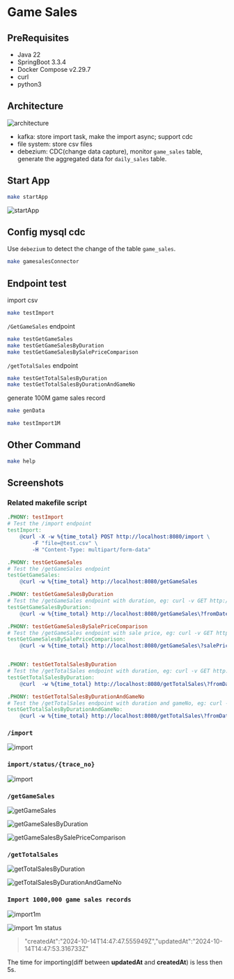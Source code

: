 # Game Sales


## PreRequisites

- Java 22
- SpringBoot 3.3.4
- Docker Compose v2.29.7
- curl
- python3

## Architecture

![architecture](./docs/images/arch.svg)

- kafka: store import task, make the import async; support cdc
- file system: store csv files
- debezium: CDC(change data capture), monitor `game_sales` table, generate the aggregated data for `daily_sales` table.

## Start App

```bash
make startApp
```

![startApp](./docs/images/startApp.gif)

## Config mysql cdc

Use `debezium` to detect the change of the table `game_sales`.

```bash
make gamesalesConnector
```

## Endpoint test

import csv
```bash
make testImport
```

`/GetGameSales` endpoint
```bash
make testGetGameSales
make testGetGameSalesByDuration
make testGetGameSalesBySalePriceComparison
```

`/getTotalSales` endpoint
```bash
make testGetTotalSalesByDuration
make testGetTotalSalesByDurationAndGameNo
```

generate 100M game sales record

```bash
make genData
```

```bash
make testImport1M
```

## Other Command

```bash
make help
```

## Screenshots

### Related makefile script
```makefile
.PHONY: testImport
# Test the /import endpoint
testImport:
	@curl -X -w %{time_total} POST http://localhost:8080/import \
		-F "file=@test.csv" \
		-H "Content-Type: multipart/form-data"

.PHONY: testGetGameSales
# Test the /getGameSales endpoint
testGetGameSales:
	@curl -w %{time_total} http://localhost:8080/getGameSales

.PHONY: testGetGameSalesByDuration
# Test the /getGameSales endpoint with duration, eg: curl -v GET http://localhost:8080/getGameSales\?fromDate\=2021-10-09T00:00:00Z\&toDate\=2024-10-10T23:59:59Z
testGetGameSalesByDuration:
	@curl -w %{time_total} http://localhost:8080/getGameSales\?fromDate\=2024-04-09T00:00:00Z\&toDate\=2024-04-10T23:59:59Z

.PHONY: testGetGameSalesBySalePriceComparison
# Test the /getGameSales endpoint with sale price, eg: curl -v GET http://localhost:8080/getGameSales\?salePrice\=20\&priceComparison\=less
testGetGameSalesBySalePriceComparison:
	@curl -w %{time_total} http://localhost:8080/getGameSales\?salePrice\=20\&priceComparison\=less


.PHONY: testGetTotalSalesByDuration
# Test the /getTotalSales endpoint with duration, eg: curl -v GET http://localhost:8080/getTotalSales\?fromDate\=2024-10-09\&toDate\=2024-10-10
testGetTotalSalesByDuration:
	@curl  -w %{time_total} http://localhost:8080/getTotalSales\?fromDate\=2024-04-09\&toDate\=2024-04-10

.PHONY: testGetTotalSalesByDurationAndGameNo
# Test the /getTotalSales endpoint with duration and gameNo, eg: curl -v GET http://localhost:8080/getTotalSales\?fromDate\=2024-10-09\&toDate\=2024-10-10\&gameNo\=50
testGetTotalSalesByDurationAndGameNo:
	@curl -w %{time_total} http://localhost:8080/getTotalSales\?fromDate\=2024-04-09\&toDate\=2024-04-10\&gameNo\=50
```

### `/import`

![import](./docs/images/import.gif)

### `import/status/{trace_no}`

![import](./docs/images/import_status.gif)

### `/getGameSales`

![getGameSales](./docs/images/getGameSales.gif)

![getGameSalesByDuration](./docs/images/getGameSalesByDuration.gif)

![getGameSalesBySalePriceComparison](./docs/images/getGameSalesBySalePriceComparison.gif)


### `/getTotalSales`

![getTotalSalesByDuration](./docs/images/getTotalSalesByDuration.gif)

![getTotalSalesByDurationAndGameNo](./docs/images/getTotalSalesByDurationAndGameNo.gif)


### `Import 1000,000 game sales records`

![import1m](./docs/images/import_1m.gif)

![import 1m status](./docs/images/import_status_1m.gif)

> "createdAt":"2024-10-14T14:47:47.555949Z","updatedAt":"2024-10-14T14:47:53.316733Z"

The time for importing(diff between **updatedAt** and **createdAt**) is less then 5s.

